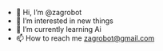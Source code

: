 - 👋 Hi, I’m @zagrobot
- 👀 I’m interested in new things
- 🌱 I’m currently learning Ai
- 📫 How to reach me zagrobot@gmail.com


<!---
zagrobot/zagrobot is a ✨ special ✨ repository because its `README.md` (this file) appears on your GitHub profile.
You can click the Preview link to take a look at your changes.
--->
